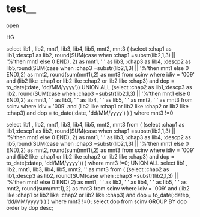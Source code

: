 # test__
open



HG


select lib1 , lib2, mnt1, lib3, lib4, lib5, mnt2, mnt3 (
(select :chap1 as lib1,:descp1 as lib2, round(SUM(case when :chap1 =substr(lib2,1,3) || '%'then mnt1 else 0 END), 2) as mnt1, ' ' as lib3, :chap3 as lib4, :descp2 as lib5,round(SUM(case when :chap3 =substr(lib2,1,3) || '%'then mnt1 else 0 END),2) as mnt2, round(sum(mnt1),2) as mnt3 from scinv where idiv = '009' and (lib2 like :chap1 or lib2 like :chap2 or lib2 like :chap3) and dop = to_date(:date, 'dd/MM/yyyy'))
UNION ALL
(select :chap2 as lib1,:descp3 as lib2, round(SUM(case when :chap3 =substr(lib2,1,3) || '%'then mnt1 else 0 END),2) as mnt1, ' ' as lib3, ' ' as lib4, ' ' as lib5, ' ' as mnt2, ' ' as mnt3 from scinv where idiv = '009' and (lib2 like :chap1 or lib2 like :chap2 or lib2 like :chap3) and dop = to_date(:date, 'dd/MM/yyyy') )
)  where mnt3 !=0




select lib1 , lib2, mnt1, lib3, lib4, lib5, mnt2, mnt3 from (
(select :chap1 as lib1,:descp1 as lib2, round(SUM(case when :chap1 =substr(lib2,1,3) || '%'then mnt1 else 0 END), 2) as mnt1, ' ' as lib3, :chap3 as lib4, :descp2 as lib5,round(SUM(case when :chap3 =substr(lib2,1,3) || '%'then mnt1 else 0 END),2) as mnt2, round(sum(mnt1),2) as mnt3 from scinv where idiv = '009' and (lib2 like :chap1 or lib2 like :chap2 or lib2 like :chap3) and dop = to_date(:datep, 'dd/MM/yyyy'))
)  where mnt3 !=0;
UNION ALL
select lib1 , lib2, mnt1, lib3, lib4, lib5, mnt2, '' as mnt3 from (
(select :chap2 as lib1,:descp3 as lib2, round(SUM(case when :chap3 =substr(lib2,1,3) || '%'then mnt1 else 0 END),2) as mnt1, ' ' as lib3, ' ' as lib4, ' ' as lib5, ' ' as mnt2, round(sum(mnt1),2) as mnt3 from scinv where idiv = '009' and (lib2 like :chap1 or lib2 like :chap2 or lib2 like :chap3) and dop = to_date(:datep, 'dd/MM/yyyy') )
)  where mnt3 !=0;
select dop from scinv  GROUP BY dop order by dop desc;
